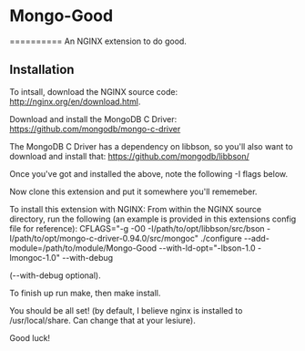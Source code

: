 # Mongo-Good
==========
An NGINX extension to do good.

## Installation
To intsall, download the NGINX source code: http://nginx.org/en/download.html.

Download and install the MongoDB C Driver: https://github.com/mongodb/mongo-c-driver

The MongoDB C Driver has a dependency on libbson, so you'll also want to download and install that: https://github.com/mongodb/libbson/

Once you've got and installed the above, note the following -I flags below.

Now clone this extension and put it somewhere you'll rememeber.

To install this extension with NGINX:
From within the NGINX source directory, run the following (an example is provided in this extensions config file for reference):
CFLAGS="-g -O0 -I/path/to/opt/libbson/src/bson -I/path/to/opt/mongo-c-driver-0.94.0/src/mongoc" ./configure --add-module=/path/to/module/Mongo-Good --with-ld-opt="-lbson-1.0 -lmongoc-1.0" --with-debug

(--with-debug optional).

To finish up run make, then make install.

You should be all set! (by default, I believe nginx is installed to /usr/local/share. Can change that at your lesiure).

Good luck!
